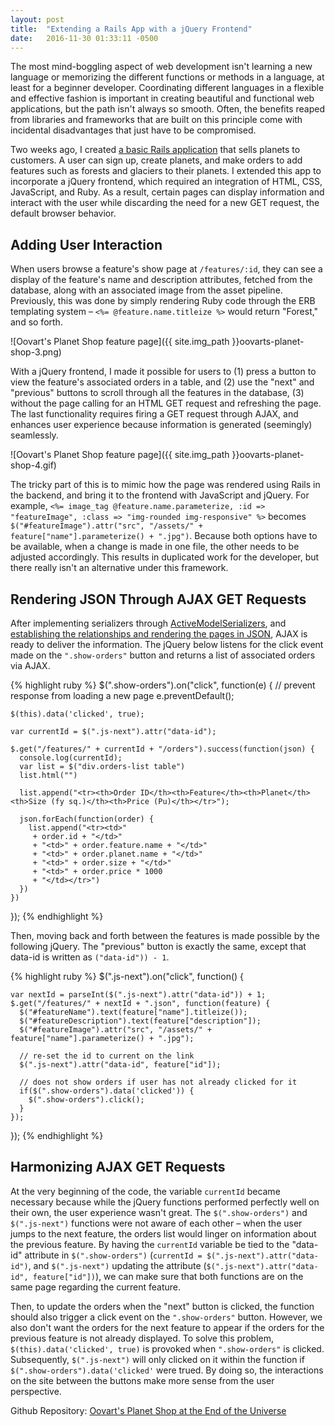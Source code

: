 ```yaml
---
layout: post
title:  "Extending a Rails App with a jQuery Frontend"
date:   2016-11-30 01:33:11 -0500
---
```



The most mind-boggling aspect of web development isn't learning a new language or memorizing the different functions or methods in a language, at least for a beginner developer. Coordinating different languages in a flexible and effective fashion is important in creating beautiful and functional web applications, but the path isn't always so smooth. Often, the benefits reaped from libraries and frameworks that are built on this principle come with incidental disadvantages that just have to be compromised.

Two weeks ago, I created [a basic Rails application](https://github.com/auranbuckles/oovarts-planet-shop-at-the-end-of-the-universe) that sells planets to customers. A user can sign up, create planets, and make orders to add features such as forests and glaciers to their planets. I extended this app to incorporate a jQuery frontend, which required an integration of HTML, CSS, JavaScript, and Ruby. As a result, certain pages can display information and interact with the user while discarding the need for a new GET request, the default browser behavior.

## Adding User Interaction

When users browse a feature's show page at `/features/:id`, they can see a display of the feature's name and description attributes, fetched from the database, along with an associated image from the asset pipeline. Previously, this was done by simply rendering Ruby code through the ERB templating system – `<%= @feature.name.titleize %>` would return "Forest," and so forth.

![Oovart's Planet Shop feature page]({{ site.img_path }}oovarts-planet-shop-3.png)

With a jQuery frontend, I made it possible for users to (1) press a button to view the feature's associated orders in a table, and (2) use the "next" and "previous" buttons to scroll through all the features in the database, (3) without the page calling for an HTML GET request and refreshing the page. The last functionality requires firing a GET request through AJAX, and enhances user experience because information is generated (seemingly) seamlessly.

![Oovart's Planet Shop feature page]({{ site.img_path }}oovarts-planet-shop-4.gif)

The tricky part of this is to mimic how the page was rendered using Rails in the backend, and bring it to the frontend with JavaScript and jQuery. For example, `<%= image_tag @feature.name.parameterize, :id => "featureImage", :class => "img-rounded img-responsive" %>` becomes `$("#featureImage").attr("src", "/assets/" + feature["name"].parameterize() + ".jpg")`. Because both options have to be available, when a change is made in one file, the other needs to be adjusted accordingly. This results in duplicated work for the developer, but there really isn't an alternative under this framework.

## Rendering JSON Through AJAX GET Requests

After implementing serializers through [ActiveModelSerializers](https://github.com/rails-api/active_model_serializers), and [establishing the relationships and rendering the pages in JSON](https://blog.engineyard.com/2015/active-model-serializers), AJAX is ready to deliver the information. The jQuery below listens for the click event made on the `".show-orders"` button and returns a list of associated orders via AJAX.

{% highlight ruby %}
  $(".show-orders").on("click", function(e) {
    // prevent response from loading a new page
    e.preventDefault();

    $(this).data('clicked', true);

    var currentId = $(".js-next").attr("data-id");

    $.get("/features/" + currentId + "/orders").success(function(json) {
      console.log(currentId);
      var list = $("div.orders-list table")
      list.html("")

      list.append("<tr><th>Order ID</th><th>Feature</th><th>Planet</th><th>Size (fy sq.)</th><th>Price (Pu)</th></tr>");

      json.forEach(function(order) {
        list.append("<tr><td>"
         + order.id + "</td>"
         + "<td>" + order.feature.name + "</td>"
         + "<td>" + order.planet.name + "</td>"
         + "<td>" + order.size + "</td>"
         + "<td>" + order.price * 1000
         + "</td></tr>")
      })
    })
  });
{% endhighlight %}

Then, moving back and forth between the features is made possible by the following jQuery. The "previous" button is exactly the same, except that data-id is written as `("data-id")) - 1`.

{% highlight ruby %}
  $(".js-next").on("click", function() {

    var nextId = parseInt($(".js-next").attr("data-id")) + 1;
    $.get("/features/" + nextId + ".json", function(feature) {
      $("#featureName").text(feature["name"].titleize());
      $("#featureDescription").text(feature["description"]);
      $("#featureImage").attr("src", "/assets/" + feature["name"].parameterize() + ".jpg");

      // re-set the id to current on the link
      $(".js-next").attr("data-id", feature["id"]);

      // does not show orders if user has not already clicked for it
      if($(".show-orders").data('clicked')) {
        $(".show-orders").click();
      }
    });
  });
{% endhighlight %}

## Harmonizing AJAX GET Requests

At the very beginning of the code, the variable `currentId` became necessary because while the jQuery functions performed perfectly well on their own, the user experience wasn't great. The `$(".show-orders")` and `$(".js-next")` functions were not aware of each other – when the user jumps to the next feature, the orders list would linger on information about the previous feature. By having the `currentId` variable be tied to the "data-id" attribute in `$(".show-orders")` (`currentId = $(".js-next").attr("data-id")`, and `$(".js-next")` updating the attribute (`$(".js-next").attr("data-id", feature["id"])`), we can make sure that both functions are on the same page regarding the current feature.

Then, to update the orders when the "next" button is clicked, the function should also trigger a click event on the `".show-orders"` button. However, we also don't want the orders for the next feature to appear if the orders for the previous feature is not already displayed. To solve this problem, `$(this).data('clicked', true)` is provoked when `".show-orders"` is clicked. Subsequently,  `$(".js-next")` will only clicked on it within the function if `$(".show-orders").data('clicked'` were trued. By doing so, the interactions on the site between the buttons make more sense from the user perspective.

Github Repository: [Oovart's Planet Shop at the End of the Universe](https://github.com/auranbuckles/oovarts-planet-shop-at-the-end-of-the-universe)


